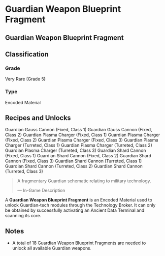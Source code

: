 # Guardian Weapon Blueprint Fragment
##  Guardian Weapon Blueprint Fragment

## Classification

### Grade

Very Rare (Grade 5)

### Type

Encoded Material

## Recipes and Unlocks

Guardian Gauss Cannon (Fixed, Class 1)
 Guardian Gauss Cannon (Fixed, Class 2)
 Guardian Plasma Charger (Fixed, Class 1)
 Guardian Plasma Charger (Fixed, Class 2)
 Guardian Plasma Charger (Fixed, Class 3)
 Guardian Plasma Charger (Turreted, Class 1)
 Guardian Plasma Charger (Turreted, Class 2)
 Guardian Plasma Charger (Turreted, Class 3)
 Guardian Shard Cannon (Fixed, Class 1)
 Guardian Shard Cannon (Fixed, Class 2)
 Guardian Shard Cannon (Fixed, Class 3)
 Guardian Shard Cannon (Turreted, Class 1)
 Guardian Shard Cannon (Turreted, Class 2)
 Guardian Shard Cannon (Turreted, Class 3)

> 
> 
> A fragmentary Guardian schematic relating to military technology.
> 
> 
> — In-Game Description
> 

A **Guardian Weapon Blueprint Fragment** is an Encoded Material used to unlock Guardian-tech modules through the Technology Broker. It can only be obtained by successfully activating an Ancient Data Terminal and scanning its core.

## Notes

- A total of 18 Guardian Weapon Blueprint Fragments are needed to unlock all available Guardian weapons.